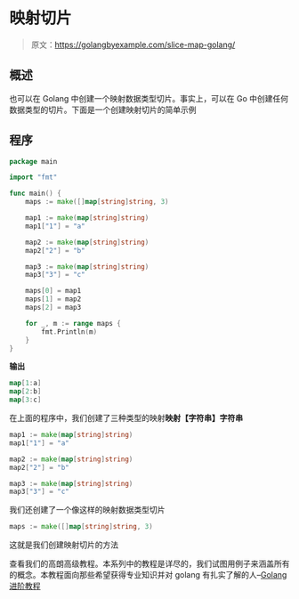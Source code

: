 # 映射切片

> 原文：<https://golangbyexample.com/slice-map-golang/>

## **概述**

也可以在 Golang 中创建一个映射数据类型切片。事实上，可以在 Go 中创建任何数据类型的切片。下面是一个创建映射切片的简单示例

## **程序**

```go
package main

import "fmt"

func main() {
	maps := make([]map[string]string, 3)

	map1 := make(map[string]string)
	map1["1"] = "a"

	map2 := make(map[string]string)
	map2["2"] = "b"

	map3 := make(map[string]string)
	map3["3"] = "c"

	maps[0] = map1
	maps[1] = map2
	maps[2] = map3

	for _, m := range maps {
		fmt.Println(m)
	}
}
```

**输出**

```go
map[1:a]
map[2:b]
map[3:c]
```

在上面的程序中，我们创建了三种类型的映射**映射【字符串】字符串**

```go
map1 := make(map[string]string)
map1["1"] = "a"

map2 := make(map[string]string)
map2["2"] = "b"

map3 := make(map[string]string)
map3["3"] = "c"
```

我们还创建了一个像这样的映射数据类型切片

```go
maps := make([]map[string]string, 3)
```

这就是我们创建映射切片的方法

查看我们的高朗高级教程。本系列中的教程是详尽的，我们试图用例子来涵盖所有的概念。本教程面向那些希望获得专业知识并对 golang 有扎实了解的人–[Golang 进阶教程](https://golangbyexample.com/golang-comprehensive-tutorial/)

